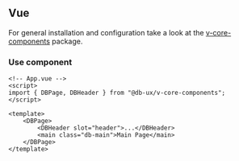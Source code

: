 ## Vue

For general installation and configuration take a look at the [v-core-components](https://www.npmjs.com/package/@db-ux/v-core-components) package.

### Use component

```vue App.vue
<!-- App.vue -->
<script>
import { DBPage, DBHeader } from "@db-ux/v-core-components";
</script>

<template>
	<DBPage>
		<DBHeader slot="header">...</DBHeader>
		<main class="db-main">Main Page</main>
	</DBPage>
</template>
```
